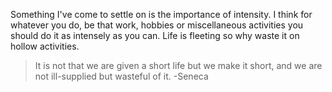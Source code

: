 Something I've come to settle on is the importance of intensity. I think for whatever you do, be that work, hobbies or miscellaneous activities you should do it as intensely as you can. Life is fleeting so why waste it on hollow activities.

> It is not that we are given a short life but we make it short, and we are not ill-supplied but wasteful of it. -Seneca


